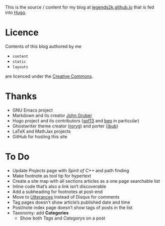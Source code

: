 This is the source / content for my blog at [legends2k.github.io][blog] that is fed into [Hugo][].

[blog]: http://legends2k.github.io
[Hugo]: http://gohugo.io

# Licence
Contents of this blog authored by me 

* `content` 
* `static`
* `layouts`

are licenced under the [Creative Commons][CC].

[CC]: http://creativecommons.org/licenses/by-nc-sa/4.0/

# Thanks

* GNU Emacs project
* Markdown and its creator [John Gruber][]
* Hugo project and its contributors ([spf13][] and [bep][] in particular)
* Ghostwriter theme creator ([roryg][]) and porter ([jbub][])
* LaTeX and MathJax projects
* GitHub for hosting this site

[John Gruber]: https://daringfireball.net/
[spf13]: https://www.spf13.com
[bep]: http://bepsays.com/en/
[roryg]: http://github.com/roryg
[jbub]: http://github.com/jbub

# To Do

* Update _Projects_ page with _Spirit of C++_ and path finding
* Make footnote as tool tip for hypertext
* Create a site map with all sections articles as a one page searchable list
* Inline code that’s also a link isn’t discoverable
* Add a subheading for footnotes at post-end
* Move to [Utterances](https://utteranc.es/) instead of Disqus for comments
* Tag pages doesn’t show article’s published date and time
* Post/note index page doesn’t show tags of posts in the list
* Taxonomy: add **Categories**
    * Show both *Tag*s and *Category*s on a post
